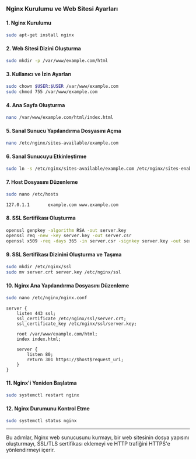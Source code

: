 ### Nginx Kurulumu ve Web Sitesi Ayarları

#### 1. Nginx Kurulumu

```bash
sudo apt-get install nginx
```

#### 2. Web Sitesi Dizini Oluşturma

```bash
sudo mkdir -p /var/www/example.com/html
```

#### 3. Kullanıcı ve İzin Ayarları

```bash
sudo chown $USER:$USER /var/www/example.com
sudo chmod 755 /var/www/example.com
```

#### 4. Ana Sayfa Oluşturma

```bash
nano /var/www/example.com/html/index.html
```

#### 5. Sanal Sunucu Yapılandırma Dosyasını Açma

```bash
nano /etc/nginx/sites-available/example.com
```

#### 6. Sanal Sunucuyu Etkinleştirme

```bash
sudo ln -s /etc/nginx/sites-available/example.com /etc/nginx/sites-enabled
```

#### 7. Host Dosyasını Düzenleme

```bash
sudo nano /etc/hosts
```

```
127.0.1.1       example.com www.example.com
```

#### 8. SSL Sertifikası Oluşturma

```bash
openssl genpkey -algorithm RSA -out server.key
openssl req -new -key server.key -out server.csr
openssl x509 -req -days 365 -in server.csr -signkey server.key -out server.crt
```

#### 9. SSL Sertifikası Dizinini Oluşturma ve Taşıma

```bash
sudo mkdir /etc/nginx/ssl
sudo mv server.crt server.key /etc/nginx/ssl
```

#### 10. Nginx Ana Yapılandırma Dosyasını Düzenleme

```bash
sudo nano /etc/nginx/nginx.conf
```

```
server {
    listen 443 ssl;
    ssl_certificate /etc/nginx/ssl/server.crt;
    ssl_certificate_key /etc/nginx/ssl/server.key;

    root /var/www/example.com/html;
    index index.html;
    
    server {
        listen 80;
        return 301 https://$host$request_uri;
    }
}
```

#### 11. Nginx'i Yeniden Başlatma

```bash
sudo systemctl restart nginx
```

#### 12. Nginx Durumunu Kontrol Etme

```bash
sudo systemctl status nginx
```

---

Bu adımlar, Nginx web sunucusunu kurmayı, bir web sitesinin dosya yapısını oluşturmayı, SSL/TLS sertifikası eklemeyi ve HTTP trafiğini HTTPS'e yönlendirmeyi içerir.
